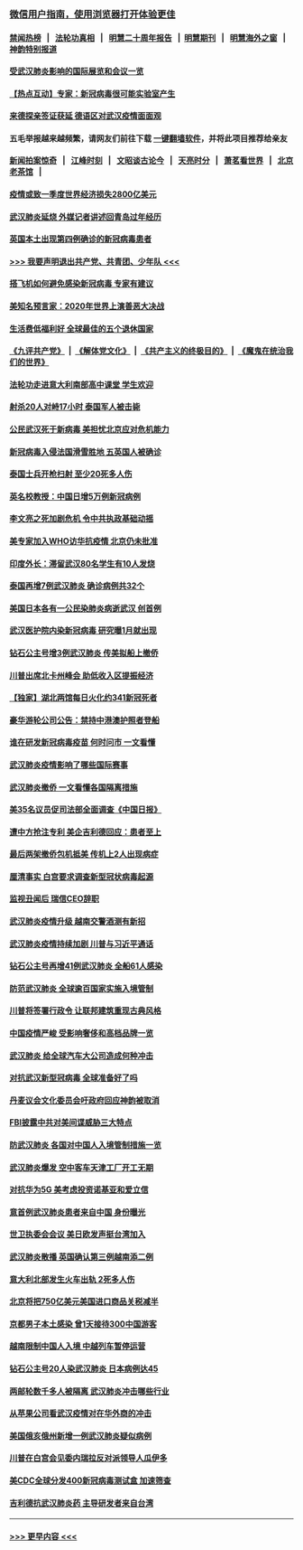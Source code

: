 ### [微信用户指南，使用浏览器打开体验更佳](https://github.com/gfw-breaker/banned-news1/blob/master/indexes/wechat-guide.md?t=0)
#### [禁闻热榜](热点新闻.md?t=0)  &nbsp;&nbsp;|&nbsp;&nbsp; [法轮功真相](https://github.com/gfw-breaker/truth/blob/master/README.md?t=0) &nbsp;&nbsp;|&nbsp;&nbsp; [明慧二十周年报告](https://github.com/gfw-breaker/mh-reports/blob/master/README.md?t=0) &nbsp;&nbsp;|&nbsp;&nbsp;[明慧期刊](https://github.com/gfw-breaker/mh-qikan) &nbsp;&nbsp;|&nbsp;&nbsp; [明慧海外之窗](https://github.com/gfw-breaker/mh-news/blob/master/README.md?t=0) &nbsp;&nbsp;|&nbsp;&nbsp; [神韵特别报道](https://github.com/gfw-breaker/mh-news/blob/master/shenyun.md?t=0)
#### [受武汉肺炎影响的国际展览和会议一览](../pages/nsc418/n11856420.md?t=02100502) 
#### [【热点互动】专家：新冠病毒很可能实验室产生](../pages/nsc418/n11856378.md?t=02100502) 
#### [来德探亲签证获延 德语区对武汉疫情面面观](../pages/nsc418/n11856283.md?t=02100502) 
#### 五毛举报越来越频繁，请网友们前往下载 [一键翻墙软件](https://github.com/gfw-breaker/ssr-accounts)，并将此项目推荐给亲友
#### [新闻拍案惊奇](https://github.com/gfw-breaker/banned-news1/blob/master/pages/link4.md) &nbsp;&nbsp;|&nbsp;&nbsp; [江峰时刻](https://github.com/gfw-breaker/banned-news1/blob/master/pages/link4.md) &nbsp;&nbsp;|&nbsp;&nbsp; [文昭谈古论今](https://github.com/gfw-breaker/banned-news1/blob/master/pages/link4.md) &nbsp;&nbsp;|&nbsp;&nbsp; [天亮时分](https://github.com/gfw-breaker/banned-news1/blob/master/pages/link4.md) &nbsp;&nbsp;|&nbsp;&nbsp; [萧茗看世界](https://github.com/gfw-breaker/banned-news1/blob/master/pages/link4.md) &nbsp;&nbsp;|&nbsp;&nbsp; [北京老茶馆](https://github.com/gfw-breaker/banned-news1/blob/master/pages/link4.md) &nbsp;&nbsp;|&nbsp;&nbsp; 
#### [疫情或致一季度世界经济损失2800亿美元](../pages/nsc418/n11855639.md?t=02100502) 
#### [武汉肺炎延烧 外媒记者讲述回青岛过年经历](../pages/nsc418/n11856159.md?t=02100502) 
#### [英国本土出现第四例确诊的新冠病毒患者](../pages/nsc418/n11855930.md?t=02100502) 
#### [>>> 我要声明退出共产党、共青团、少年队 <<<](https://github.com/begood0513/goodnews/blob/master/quit/letter.md) 
#### [搭飞机如何避免感染新冠病毒 专家有建议](../pages/nsc418/n11853427.md?t=02100502) 
#### [美知名预言家：2020年世界上演善恶大决战](../pages/nsc418/n11855418.md?t=02100502) 
#### [生活费低福利好 全球最佳的五个退休国家](../pages/nsc418/n11848347.md?t=02100502) 
#### [《九评共产党》](https://github.com/begood0513/9ping.md/blob/master/README.md) &nbsp;|&nbsp; [《解体党文化》](../../../../jtdwh.md/blob/master/README.md)  &nbsp;|&nbsp; [《共产主义的终极目的》](../../../../gczydzjmd.md/blob/master/README.md) &nbsp;|&nbsp; [《魔鬼在统治我们的世界》](../../../../mgztzwmdsj.md/blob/master/README.md) 
#### [法轮功走进意大利南部高中课堂 学生欢迎](../pages/nsc418/n11853859.md?t=02100502) 
#### [射杀20人对峙17小时 泰国军人被击毙](../pages/nsc418/n11854869.md?t=02100502) 
#### [公民武汉死于新病毒 美担忧北京应对危机能力](../pages/nsc418/n11854331.md?t=02100502) 
#### [新冠病毒入侵法国滑雪胜地 五英国人被确诊](../pages/nsc418/n11854307.md?t=02100502) 
#### [泰国士兵开枪扫射 至少20死多人伤](../pages/nsc418/n11854276.md?t=02100502) 
#### [英名校教授：中国日增5万例新冠病例](../pages/nsc418/n11854174.md?t=02100502) 
#### [李文亮之死加剧危机 令中共执政基础动摇](../pages/nsc418/n11854003.md?t=02100502) 
#### [美专家加入WHO访华抗疫情 北京仍未批准](../pages/nsc418/n11854043.md?t=02100502) 
#### [印度外长：滞留武汉80名学生有10人发烧](../pages/nsc418/n11853821.md?t=02100502) 
#### [泰国再增7例武汉肺炎 确诊病例共32个](../pages/nsc418/n11853808.md?t=02100502) 
#### [美国日本各有一公民染肺炎病逝武汉 创首例](../pages/nsc418/n11853509.md?t=02100502) 
#### [武汉医护院内染新冠病毒 研究曝1月就出现](../pages/nsc418/n11852928.md?t=02100502) 
#### [钻石公主号增3例武汉肺炎 传美拟船上撤侨](../pages/nsc418/n11853240.md?t=02100502) 
#### [川普出席北卡州峰会 助低收入区提振经济](../pages/nsc418/n11853232.md?t=02100502) 
#### [【独家】湖北两馆每日火化约341新冠死者](../pages/nsc418/n11845444.md?t=02100502) 
#### [豪华游轮公司公告：禁持中港澳护照者登船](../pages/nsc418/n11852761.md?t=02100502) 
#### [谁在研发新冠病毒疫苗 何时问市 一文看懂](../pages/nsc418/n11852840.md?t=02100502) 
#### [武汉肺炎疫情影响了哪些国际赛事](../pages/nsc418/n11852441.md?t=02100502) 
#### [武汉肺炎撤侨 一文看懂各国隔离措施](../pages/nsc418/n11844216.md?t=02100502) 
#### [美35名议员促司法部全面调查《中国日报》](../pages/nsc418/n11852435.md?t=02100502) 
#### [遭中方抢注专利 美企吉利德回应：患者至上](../pages/nsc418/n11852037.md?t=02100502) 
#### [最后两架撤侨包机抵美 传机上2人出现病症](../pages/nsc418/n11852173.md?t=02100502) 
#### [厘清事实 白宫要求调查新型冠状病毒起源](../pages/nsc418/n11852106.md?t=02100502) 
#### [监视丑闻后 瑞信CEO辞职](../pages/nsc418/n11852127.md?t=02100502) 
#### [武汉肺炎疫情升级 越南交警酒测有新招](../pages/nsc418/n11851632.md?t=02100502) 
#### [武汉肺炎疫情持续加剧 川普与习近平通话](../pages/nsc418/n11851613.md?t=02100502) 
#### [钻石公主号再增41例武汉肺炎 全船61人感染](../pages/nsc418/n11850401.md?t=02100502) 
#### [防范武汉肺炎 全球逾百国家实施入境管制](../pages/nsc418/n11850557.md?t=02100502) 
#### [川普将签署行政令 让联邦建筑重现古典风格](../pages/nsc418/n11850654.md?t=02100502) 
#### [中国疫情严峻 受影响奢侈和高档品牌一览](../pages/nsc418/n11850319.md?t=02100502) 
#### [武汉肺炎 给全球汽车大公司造成何种冲击](../pages/nsc418/n11850056.md?t=02100502) 
#### [对抗武汉新型冠病毒 全球准备好了吗](../pages/nsc418/n11850142.md?t=02100502) 
#### [丹麦议会文化委员会吁政府回应神韵被取消](../pages/nsc418/n11849312.md?t=02100502) 
#### [FBI披露中共对美间谍威胁三大特点](../pages/nsc418/n11849700.md?t=02100502) 
#### [防武汉肺炎 各国对中国人入境管制措施一览](../pages/nsc418/n11838726.md?t=02100502) 
#### [武汉肺炎爆发 空中客车天津工厂开工无期](../pages/nsc418/n11849634.md?t=02100502) 
#### [对抗华为5G 美考虑投资诺基亚和爱立信](../pages/nsc418/n11849510.md?t=02100502) 
#### [意首例武汉肺炎患者来自中国 身份曝光](../pages/nsc418/n11849454.md?t=02100502) 
#### [世卫执委会会议 美日欧发声挺台湾加入](../pages/nsc418/n11849433.md?t=02100502) 
#### [武汉肺炎散播 英国确认第三例越南添二例](../pages/nsc418/n11849439.md?t=02100502) 
#### [意大利北部发生火车出轨 2死多人伤](../pages/nsc418/n11848999.md?t=02100502) 
#### [北京将把750亿美元美国进口商品关税减半](../pages/nsc418/n11848896.md?t=02100502) 
#### [京都男子本土感染 曾1天接待300中国游客](../pages/nsc418/n11848641.md?t=02100502) 
#### [越南限制中国人入境 中越列车暂停运营](../pages/nsc418/n11847844.md?t=02100502) 
#### [钻石公主号20人染武汉肺炎 日本病例达45](../pages/nsc418/n11847823.md?t=02100502) 
#### [两邮轮数千多人被隔离 武汉肺炎冲击哪些行业](../pages/nsc418/n11847456.md?t=02100502) 
#### [从苹果公司看武汉疫情对在华外商的冲击](../pages/nsc418/n11847586.md?t=02100502) 
#### [美国俄亥俄州新增一例武汉肺炎疑似病例](../pages/nsc418/n11847714.md?t=02100502) 
#### [川普在白宫会见委内瑞拉反对派领导人瓜伊多](../pages/nsc418/n11847391.md?t=02100502) 
#### [美CDC全球分发400新冠病毒测试盒 加速筛查](../pages/nsc418/n11847260.md?t=02100502) 
#### [吉利德抗武汉肺炎药 主导研发者来自台湾](../pages/nsc418/n11847064.md?t=02100502) 

----
#### [ >>> 更早内容 <<< ](../indexes/nsc418-earlier.md)
